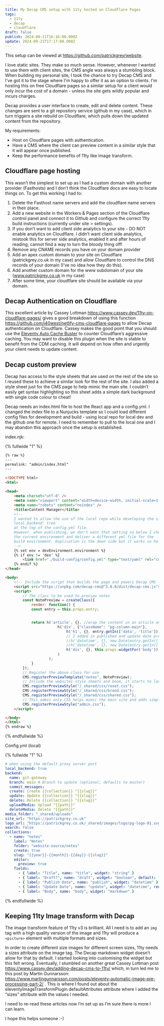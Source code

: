 ```yaml
---
title: My Decap CMS setup with 11ty hosted on Cloudflare Pages
tags:
  - 11ty
  - decap
  - cloudflare
draft: false
publish: 2024-09-21T16:16:00.000Z
update: 2024-09-21T17:17:00.000Z
---
```

This setup can be viewed at <https://github.com/patrickgrey/website>. 

I love static sites. They make so much sense. However, whenever I wanted to use them with client sites, the CMS angle was always a stumbling block. When building my personal site, I took the chance to try Decap CMS and I've got it to the stage where I'm happy to offer it as an option to clients. I'm hosting this on free Cloudflare pages so a similar setup for a client would only incur the cost of a domain - unless the site gets wildly popular and incurs charges.

Decap provides a user interface to create, edit and delete content. These changes are sent to a git repository service (github in my case), which in turn triggers a site rebuild on Cloudflare, which pulls down the updated content from the repository.

My requirements:

* Host on Cloudflare pages with authentication.
* Have a CMS where the client can preview content in a similar style that it will appear once published.
* Keep the performance benefits of 11ty like Image transform.

## Cloudflare page hosting

This wasn’t the simplest to set up as I had a custom domain with another provider (Fasthosts) and I don’t think the Cloudflare docs are easy to locate things on. To get this working I had to:

1. Delete the Fasthost name servers and add the cloudflare name servers in their place.
2. Add a new website in the Workers & Pages section of the Cloudflare control panel and connect it to Github and configure the correct 11ty build instructions (currently under site > settings).
3. If you don’t want to add client side analytics to your site - DO NOT enable analytics on Cloudflare. I didn’t want client side analytics, mistook this for server side analytics, enabled it and after hours of reading, cannot find a way to turn the bloody thing off!
4. Remove any CNAME records you have on your domain provider
5. Add an apex custom domain to your site on Cloudflare (patrickgrey.co.uk in my case) and allow Cloudflare to control the DNS records of your domain (I’ve no idea how they do this).
6. Add another custom domain for the www subdomain of your site (www.patrickgrey.co.uk in my case)
7. After some time, your cloudflare site should be available via your domain.

## Decap Authentication on Cloudflare

This excellent article by Cassey Lottman <https://www.cassey.dev/11ty-on-cloudflare-pages/> gives a good breakdown of using this function  <https://github.com/i40west/netlify-cms-cloudflare-pages> to allow Decap authentication on Cloudflare. Cassey makes the good point that you should use the [Eleventy Auto Cache Buster](https://github.com/Denperidge/eleventy-auto-cache-buster) to counter Cloudflare’s aggressive caching. You may want to disable this plugin when the site is stable to benefit from the CDM caching. It will depend on how often and urgently your client needs to update content.

## Decap custom preview

Decap has access to the style sheets that are used on the rest of the site so I reused these to achieve a similar look for the rest of the site. I also added a style sheet just for the CMS page to help mimic the main site. I couldn’t easily get syntax highlighting so this sheet adds a simple dark background with single code colour to cheat!

Decap needs an index.html file to host the React app and a config.yml. I changed the index file to a Nunjucks template so I could load different config files for development and build - using local repo for local dev and the github one for remote. I need to remember to pull to the local one and I may abandon this approach once the setup is established.

index.njk:

{% fullwide "1" %}

```html
{% raw %}
---
permalink: "admin/index.html"
---

<!DOCTYPE html>
<html>
 
<head>
    <meta charset="utf-8" />
    <meta name="viewport" content="width=device-width, initial-scale=1.0" />
    <meta name="robots" content="noindex" />
    <title>Content Manager</title>
    <!--
    I wanted to allow the use of the local repo while developing the site. To do this I put
    local_backend: true
    at the top of the config.yml file.
    However, when publishing, we don't want that setting so below I check
    the current environment and deliver a different yml file for the
    build environment. Duplication is the down side but it works so ho-hum.
    -->
    {% set env = devEnvironment.environment %}
    {% if env != 'dev' %}
        <link href="./build-config/config.yml" type="text/yaml" rel="cms-config-url">
    {% endif %}
</head>

<body>
    <!-- Include the script that builds the page and powers Decap CMS -->
    <script src="https://unpkg.com/decap-cms@^3.0.0/dist/decap-cms.js"></script>
    <script>
        // The class to be used to preview notes
        const NotePreview = createClass({
            render: function() {
            const entry = this.props.entry;


            return h('article', {}, //wrap the content in an article and div to get the same layout as the main website.
                        h('div', {"className": "pg-column-main"},
                            h('h1', {}, entry.getIn(['data', 'title'])),
                            // I added in published and update date previews but this would add too much complexity to format like the site so I just removed them as clients can see the dates in the UI.
                            //h('datetime', {}, new Date(entry.getIn(['data', 'publish'])).toString()),
                            //h('datetime', {}, new Date(entry.getIn(['data', 'update'])).toString() || "No date"),
                            h('div', {}, this.props.widgetFor('body'))
                        )
                    );
            }
        });
        // Register the above class for use
        CMS.registerPreviewTemplate("notes", NotePreview);
        // Inlcude the websites style sheets and boom, it starts to look very similar.
        CMS.registerPreviewStyle("/_shared/css/reset.css");
        CMS.registerPreviewStyle("/_shared/css/brand.css");
        CMS.registerPreviewStyle("/_shared/css/shared.css");
        // This admin only CSS helps mimic the main site and adds simple syntax highlighting.
        CMS.registerPreviewStyle("admin.css");
    </script>

</body>
</html>
{% endraw %}
```

{% endfullwide %}

Config.yml (local)

{% fullwide "1" %}

```yaml
# when using the default proxy server port
local_backend: true
backend:
  name: git-gateway
  branch: main # Branch to update (optional; defaults to master)
  commit_messages:
  create: Create {{collection}} "{{slug}}"
  update: Update {{collection}} "{{slug}}"
  delete: Delete {{collection}} "{{slug}}"
  uploadMedia: Upload "{{path}}"
  deleteMedia: Delete "{{path}}"
media_folder: "_shared/uploads"
site_url: "https://patrickgrey.co.uk"
logo_url: "https://patrickgrey.co.uk/_shared/images/logo/pg-logo-01.svg"
search: false
collections:
  - name: "notes"
    label: "Notes"
    folder: "website-source/notes"
    create: true
    slug: "{{year}}-{{month}}-{{day}}-{{slug}}"
    editor:
      preview: true
    fields:
      - { label: "Title", name: "title", widget: "string" }
      - { label: "Draft?", name: "draft", widget: "boolean", default: false }
      - { label: "Publish Date", name: "publish", widget: "datetime" }
      - { label: "Update Date", name: "update", widget: "datetime", required: false }
      - { label: "Body", name: "body", widget: "markdown" }
```

{% endfullwide %}

## Keeping 11ty Image transform with Decap

The image transform feature of 11ty v3 is brilliant. All I need is to add an `img` tag with a high quality version of the image and 11ty will produce a `<picture>` element with multiple formats and sizes.

In order to create different size images for different screen sizes, 11ty needs a sizes attribute on the image tag. The Decap markdown widget doesn’t allow for that by default. I started looking into customising the widget but this felt wrong. Eventually, I stumbled on another great Cassey Lottman post <https://www.cassey.dev/adding-decap-cms-to-11ty/> which, in turn led me to this post by Martin Gunnarsson: <https://www.martingunnarsson.com/posts/eleventy-automatic-image-pre-processing-part-2/> . This is where I found out about the eleventyImageTransformPlugin defaultAttributes attribute where I added the “sizes” attribute with the values I needed.

I need to re-read these articles now I’m set up as I’m sure there is more I can learn.

I hope this helps someone :-)
